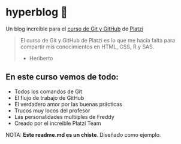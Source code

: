 # hyperblog 💚
Un blog increíble para el [curso de Git y GitHub](https://platzi.com/cursos/git-github/ "curso de Git y GitHub") de [Platzi](https://platzi.com/ "Platzi")
> El curso de Git y GitHub de Platzi es lo que me hacía falta para compartir mis conocimientos en HTML, CSS, R y SAS.
>- Heriberto

## En este curso vemos de todo:
* Todos los comandos de Git
* El flujo de trabajo de GitHub
* El verdadero amor por las buenas prácticas
* Trucos muy locos del profesor
* Las personalidades multiiples de Freddy
* Creado por el increible Platzi Team 

NOTA: **Este readme.md es un chiste**. Diseñado como ejemplo. 